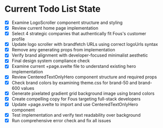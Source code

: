 <!-- DO NOT EDIT - Managed by todo_list tool -->
<!-- Updated: 2025-09-27T12:15:35.486Z -->

# Current Todo List State

- [x] Examine LogoScroller component structure and styling
- [x] Review current home page implementation
- [x] Select 4 strategic companies that authentically fit Fous's customer profile
- [x] Update logo scroller with brandfetch URLs using correct logoUrls syntax
- [x] Remove any generating props from implementation
- [x] Verify brand alignment with developer-focused minimalist aesthetic
- [x] Final design system compliance check
- [x] Examine current +page.svelte file to understand existing hero implementation
- [x] Review CenteredTextOnlyHero component structure and required props
- [x] Check brand colors by examining theme.css for brand-50 and brand-600 values
- [x] Generate pixelated gradient grid background image using brand colors
- [x] Create compelling copy for Fous targeting full-stack developers
- [x] Update +page.svelte to import and use CenteredTextOnlyHero component
- [x] Test implementation and verify text readability over background
- [x] Run comprehensive error check and fix all issues
